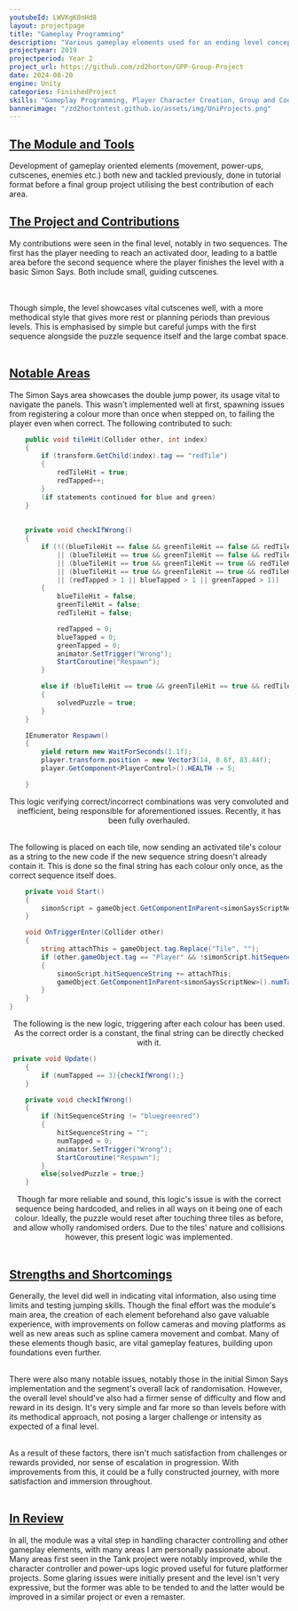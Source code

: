 ```yaml
---
youtubeId: LWVKgK0nHd8
layout: projectpage
title: "Gameplay Programming"
description: "Various gameplay elements used for an ending level concept"
projectyear: 2019
projectperiod: Year 2
project_url: https://github.com/zd2horton/GPP-Group-Project
date: 2024-08-20
engine: Unity
categories: FinishedProject
skills: "Gameplay Programming, Player Character Creation, Group and Coding Co-Ordination, and More"
bannerimage: "/zd2hortontest.github.io/assets/img/UniProjects.png"
---
```


<p style="text-align: center;">
<h2><ins>The Module and Tools</ins></h2>
Development of gameplay oriented elements (movement, power-ups, cutscenes, enemies etc.) both new and tackled previously, done in tutorial format before a final group project utilising the best contribution of each area.<br>


<h2><ins>The Project and Contributions</ins></h2> 
My contributions were seen in the final level, notably in two sequences. The first has the player needing to reach an activated door, leading to a battle area before the second sequence where the player finishes the level with a basic Simon Says. Both include small, guiding cutscenes.<br><br><br>

Though simple, the level showcases vital cutscenes well, with a more methodical style that gives more rest or planning periods than previous levels. This is emphasised by simple but careful jumps with the first sequence alongside the puzzle sequence itself and the large combat space.<br><br>


<h2><ins>Notable Areas</ins></h2>
The Simon Says area showcases the double jump power, its usage vital to navigate the panels. This wasn't implemented well at first, spawning issues from registering a colour more than once when stepped on, to failing the player even when correct. The following contributed to such: </p>


```cs
    public void tileHit(Collider other, int index)
    {
        if (transform.GetChild(index).tag == "redTile")
        {
            redTileHit = true;
            redTapped++;
        }
		(if statements continued for blue and green)
    }
	
	
    private void checkIfWrong()
    {
        if (!((blueTileHit == false && greenTileHit == false && redTileHit == false)
            || (blueTileHit == true && greenTileHit == false && redTileHit == false)
            || (blueTileHit == true && greenTileHit == true && redTileHit == false)
            || (blueTileHit == true && greenTileHit == true && redTileHit == true))
            || (redTapped > 1 || blueTapped > 1 || greenTapped > 1))
        {
            blueTileHit = false;
            greenTileHit = false;
            redTileHit = false;

            redTapped = 0;
            blueTapped = 0;
            greenTapped = 0;
            animator.SetTrigger("Wrong");
            StartCoroutine("Respawn");
        }

        else if (blueTileHit == true && greenTileHit == true && redTileHit == true)
        {
            solvedPuzzle = true;
        }
    }

    IEnumerator Respawn()
    {
        yield return new WaitForSeconds(1.1f);
        player.transform.position = new Vector3(14, 0.6f, 83.44f);
        player.GetComponent<PlayerControl>().HEALTH -= 5;

    }
```

<p style="text-align: center;">
This logic verifying correct/incorrect combinations was very convoluted and inefficient, being responsible for aforementioned issues. Recently, it has been fully overhauled.<br><br>

The following is placed on each tile, now sending an activated tile's colour as a string to the new code if the new sequence string doesn't already contain it. This is done so the final string has each colour only once, as the correct sequence itself does.</p>


```cs 
    private void Start()
    {
		simonScript = gameObject.GetComponentInParent<simonSaysScriptNew>();
	}

    void OnTriggerEnter(Collider other)
    {
		string attachThis = gameObject.tag.Replace("Tile", "");
		if (other.gameObject.tag == "Player" && !simonScript.hitSequenceString.Contains(attachThis))
        {
			simonScript.hitSequenceString += attachThis;
			gameObject.GetComponentInParent<simonSaysScriptNew>().numTapped++;
		}
    }
}
```

<p style="text-align: center;">
The following is the new logic, triggering after each colour has been used. As the correct order is a constant, the final string can be directly checked with it. </p>

```cs
 private void Update()
    {
        if (numTapped == 3){checkIfWrong();}
    }

    private void checkIfWrong()
    {
        if (hitSequenceString != "bluegreenred")
        {
            hitSequenceString = "";
            numTapped = 0;
            animator.SetTrigger("Wrong");
            StartCoroutine("Respawn");
        }
        else{solvedPuzzle = true;}
    }
```
<p style="text-align: center;">
Though far more reliable and sound, this logic's issue is with the correct sequence being hardcoded, and relies in all ways on it being one of each colour. Ideally, the puzzle would reset after touching three tiles as before, and allow wholly randomised orders. Due to the tiles' nature and collisions however, this present logic was implemented. <br><br>


<h2><ins>Strengths and Shortcomings</ins></h2>
Generally, the level did well in indicating vital information, also using time limits and testing jumping skills. Though the final effort was the module's main area, the creation of each element beforehand also gave valuable experience, with improvements on follow cameras and moving platforms as well as new areas such as spline camera movement and combat. Many of these elements though basic, are vital gameplay features, building upon foundations even further.<br><br>

There were also many notable issues, notably those in the initial Simon Says implementation and the segment's overall lack of randomisation. However, the overall level should've also had a firmer sense of difficulty and flow and reward in its design. It's very simple and far more so than levels before with its methodical approach, not posing a larger challenge or intensity as expected of a final level.<br><br>

As a result of these factors, there isn't much satisfaction from challenges or rewards provided, nor sense of escalation in progression. With improvements from this, it could be a fully constructed journey, with more satisfaction and immersion throughout.<br><br>


<h2><ins>In Review</ins></h2>
In all, the module was a vital step in handling character controlling and other gameplay elements, with many areas I am personally passionate about. Many areas first seen in the Tank project were notably improved, while the character controller and power-ups logic proved useful for future platformer projects. Some glaring issues were initially present and the level isn't very expressive, but the former was able to be tended to and the latter would be improved in a similar project or even a remaster.</p>